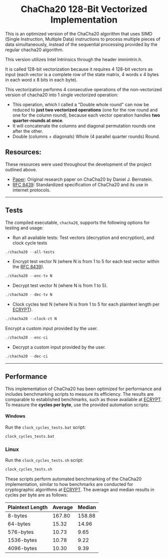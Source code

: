 <h1 align="center">ChaCha20 128-Bit Vectorized Implementation</h1>


This is an optimized version of the ChaCha20 algorithm that uses SIMD (Single Instruction, Multiple Data) instructions to process multiple pieces of data simultaneously, instead of the sequential processing provided by the regular chacha20 algorithm.

This version utilizes Intel Intrinsics through the header immintrin.h.

It is called 128-bit vectorization because it requires 4 128-bit vectors as input (each vector is a complete row of the state matrix, 4 words x 4 bytes in each word x 8 bits in each byte).

This vectorization performs 4 consecutive operations of the non-vectorized version of chacha20 into 1 single vectorized operation:

- This operation, which I called a "Double whole round" can now be reduced to **just two vectorized operations** (one for the row round and one for the column round), because each vector operation handles **two quarter-rounds at once**.
- It will concatenate the columns and diagonal permutation rounds one after the other.
- Double (columns + diagonals) Whole (4 parallel quarter rounds) Round.

<h2>Resources:</h2>

These resources were used throughout the development of the project outlined above.

- [Paper](https://eprint.iacr.org/2013/759.pdf): Original research paper on ChaCha20 by Daniel J. Bernstein.
- [RFC 8439](https://www.rfc-editor.org/rfc/rfc8439#section-2.1.1): Standardized specification of ChaCha20 and its use in internet protocols.

---

## Tests

The compiled executable, `chacha20`, supports the following options for testing and usage:

- Run all available tests: Test vectors (decryption and encryption), and clock cycle tests
```c
./chacha20 --all-tests
````
- Encrypt test vector N (where N is from 1 to 5 for each test vector within the [RFC 8439](https://www.rfc-editor.org/rfc/rfc8439#section-2.1.1)).
```c
./chacha20 --enc-tv N
```
- Decrypt test vector N (where N is from 1 to 5).
```c
./chacha20 --dec-tv N
```
- Clock cycles test N (where N is from 1 to 5 for each plaintext length per [ECRYPT](https://bench.cr.yp.to/results-stream/amd64-panther.html)).
```c
./chacha20 --clock-ct N
```
Encrypt a custom input provided by the user.
```c
./chacha20 --enc-ci
```
- Decrypt a custom input provided by the user.
```c
./chacha20 --dec-ci
```

---

## Performance

This implementation of ChaCha20 has been optimized for performance and includes benchmarking scripts to measure its efficiency. The results are comparable to established benchmarks, such as those available at [ECRYPT](https://bench.cr.yp.to/results-stream/amd64-panther.html).
To measure the **cycles per byte**, use the provided automation scripts:

#### Windows
Run the `clock_cycles_tests.bat` script:
```bash
clock_cycles_tests.bat
```

### Linux
Run the `clock_cycles_tests.sh` script:
```bash
clock_cycles_tests.sh
```
These scripts perform automated benchmarking of the ChaCha20 implementation, similar to how benchmarks are conducted for cryptographic algorithms at [ECRYPT](https://bench.cr.yp.to/results-stream/amd64-panther.html). The average and median results in cycles per byte are as follows:

| Plaintext Length | Average | Median |
|------------------|---------|--------|
| 8-bytes         | 167.80   | 158.88 |
| 64-bytes        | 15.32    | 14.96  |
| 576-bytes       | 10.73   | 9.65  |
| 1536-bytes      | 10.78   | 9.22   |
| 4096-bytes      | 10.30   | 9.39  |
